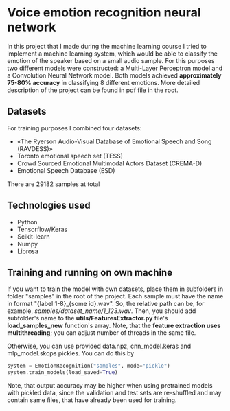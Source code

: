 # Voice emotion recognition neural network

In this project that I made during the machine learning course I tried to implement a machine learning system, which would be able to classify the emotion of the speaker based on a small audio sample. For this purposes two different models were constructed: a Multi-Layer Perceptron model and a Convolution Neural Network model. Both models achieved **approximately 75-80% accuracy** in classifying 8 different emotions. More detailed description of the project can be found in pdf file in the root.

## Datasets

For training purposes I combined four datasets:

- «The Ryerson Audio-Visual Database
  of Emotional Speech and Song (RAVDESS)»
- Toronto emotional speech set (TESS)
- Crowd Sourced Emotional Multimodal
  Actors Dataset (CREMA-D)
- Emotional Speech Database
  (ESD)

There are 29182 samples at total

## Technologies used

- Python
- Tensorflow/Keras
- Scikit-learn
- Numpy
- Librosa

## Training and running on own machine

If you want to train the model with own datasets, place them in subfolders in folder "samples" in the root of the project. Each sample must have the name in format "{label 1-8}\_{some id}.wav". So, the relative path can be, for example, _samples/dataset_name/1_123.wav_. Then, you should add subfolder's name to the **utils/FeaturesExtractor.py** file's **load_samples_new** function's array. Note, that the **feature extraction uses multithreading**; you can adjust number of threads in the same file.

Otherwise, you can use provided data.npz, cnn_model.keras and mlp_model.skops pickles. You can do this by

```py
system = EmotionRecognition("samples", mode="pickle")
system.train_models(load_saved=True)
```

Note, that output accuracy may be higher when using pretrained models with pickled data, since the validation and test sets are re-shuffled and may contain same files, that have already been used for training.
